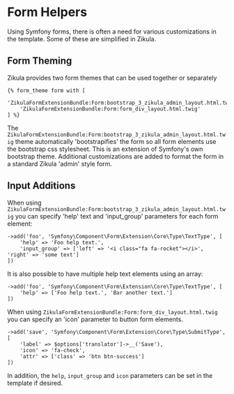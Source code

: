 Form Helpers
============

Using Symfony forms, there is often a need for various customizations in the template. Some of these are simplified
in Zikula.


Form Theming
------------

Zikula provides two form themes that can be used together or separately

    {% form_theme form with [
        'ZikulaFormExtensionBundle:Form:bootstrap_3_zikula_admin_layout.html.twig',
        'ZikulaFormExtensionBundle:Form:form_div_layout.html.twig'
    ] %}

The `ZikulaFormExtensionBundle:Form:bootstrap_3_zikula_admin_layout.html.twig` theme automatically 'bootstrapifies' the
form so all form elements use the bootstrap css stylesheet. This is an extension of Symfony's own bootstrap theme.
Additional customizations are added to format the form in a standard Zikula 'admin' style form.


Input Additions
---------------

When using `ZikulaFormExtensionBundle:Form:bootstrap_3_zikula_admin_layout.html.twig` you can specify 'help' text and
'input_group' parameters for each form element:

    ->add('foo', 'Symfony\Component\Form\Extension\Core\Type\TextType', [
        'help' => 'Foo help text.',
        'input_group' => ['left' => '<i class="fa fa-rocket"></i>', 'right' => 'some text']
    ])

It is also possible to have multiple help text elements using an array:

    ->add('foo', 'Symfony\Component\Form\Extension\Core\Type\TextType', [
        'help' => ['Foo help text.', 'Bar another text.']
    ])

When using `ZikulaFormExtensionBundle:Form:form_div_layout.html.twig` you can specify an 'icon' parameter to button form elements. 

    ->add('save', 'Symfony\Component\Form\Extension\Core\Type\SubmitType', [
        'label' => $options['translator']->__('Save'),
        'icon' => 'fa-check',
        'attr' => ['class' => 'btn btn-success']
    ])


In addition, the `help`, `input_group` and `icon` parameters can be set in the template if desired.
